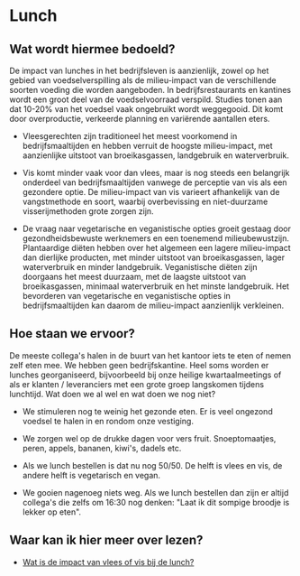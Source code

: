 # Lunch

## Wat wordt hiermee bedoeld?
De impact van lunches in het bedrijfsleven is aanzienlijk, zowel op het gebied van voedselverspilling als de milieu-impact van de verschillende soorten voeding die worden aangeboden. In bedrijfsrestaurants en kantines wordt een groot deel van de voedselvoorraad verspild. Studies tonen aan dat 10-20% van het voedsel vaak ongebruikt wordt weggegooid. Dit komt door overproductie, verkeerde planning en variërende aantallen eters. 

- Vleesgerechten zijn traditioneel het meest voorkomend in bedrijfsmaaltijden en hebben verruit de hoogste milieu-impact, met aanzienlijke uitstoot van broeikasgassen, landgebruik en waterverbruik.

- Vis komt minder vaak voor dan vlees, maar is nog steeds een belangrijk onderdeel van bedrijfsmaaltijden vanwege de perceptie van vis als een gezondere optie. De milieu-impact van vis varieert afhankelijk van de vangstmethode en soort, waarbij overbevissing en niet-duurzame visserijmethoden grote zorgen zijn.

- De vraag naar vegetarische en veganistische opties groeit gestaag door gezondheidsbewuste werknemers en een toenemend milieubewustzijn. Plantaardige diëten hebben over het algemeen een lagere milieu-impact dan dierlijke producten, met minder uitstoot van broeikasgassen, lager waterverbruik en minder landgebruik. Veganistische diëten zijn doorgaans het meest duurzaam, met de laagste uitstoot van broeikasgassen, minimaal waterverbruik en het minste landgebruik. Het bevorderen van vegetarische en veganistische opties in bedrijfsmaaltijden kan daarom de milieu-impact aanzienlijk verkleinen.

## Hoe staan we ervoor?
De meeste collega's halen in de buurt van het kantoor iets te eten of nemen zelf eten mee. We hebben geen bedrijfskantine. Heel soms worden er lunches georganiseerd, bijvoorbeeld bij onze heilige kwartaalmeetings of als er klanten / leveranciers met een grote groep langskomen tijdens lunchtijd. Wat doen we al wel en wat doen we nog niet?

- We stimuleren nog te weinig het gezonde eten. Er is veel ongezond voedsel te halen in en rondom onze vestiging. 

- We zorgen wel op de drukke dagen voor vers fruit. Snoeptomaatjes, peren, appels, bananen, kiwi's, dadels etc. 

- Als we lunch bestellen is dat nu nog 50/50. De helft is vlees en vis, de andere helft is vegetarisch en vegan. 

- We gooien nagenoeg niets weg. Als we lunch bestellen dan zijn er altijd collega's die zelfs om 16:30 nog denken: "Laat ik dit sompige broodje is lekker op eten".

## Waar kan ik hier meer over lezen?
- <a href="https://www.eur.nl/en/ice/media/2022-08-scriptie-csr-fenna-van-beurden-15-februari-2022-pdf">Wat is de impact van vlees of vis bij de lunch?</a>